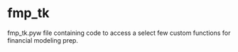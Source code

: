 # fmp_tk
fmp_tk.pyw file containing code to access a select few custom functions for financial modeling prep.  
